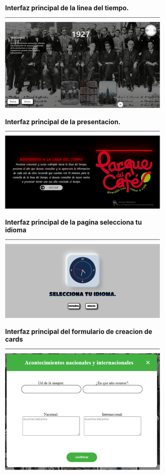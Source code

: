 <h2>Interfaz principal de la linea del tiempo.</h2>
<hr></hr>
<img src="/images/CapturaBa.PNG" alt="...">
<h2>Interfaz principal de la presentacion.</h2>
<hr></hr>
<img src="/images/Captura.PNG" alt="...">
<h2>Interfaz principal de la pagina selecciona tu idioma </h2>
<hr></hr>
<img src="/images/Capture.PNG" alt="...">
<h2>Interfaz principal del formulario de creacion de cards </h2>
<hr></hr>
<img src="/images/CaptureFormu.PNG" alt="...">